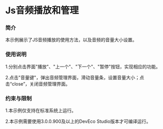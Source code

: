 # Js音频播放和管理

### 简介

本示例展示了JS音频播放的使用方法，以及音频的音量大小设置。

### 使用说明

1.分别点击界面"播放"、"上一个"、"下一个"、"暂停"按钮，实现相应的功能。

2.点击"音量键"，弹出音频管理界面，滑动音量条，设置音量大小；点击“close”，关闭音频管理界面。

### 约束与限制

1.本示例仅支持在标准系统上运行。

2.本示例需要使用3.0.0.900及以上的DevEco Studio版本才可编译运行。